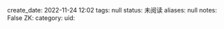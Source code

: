 create_date: 2022-11-24 12:02
tags: null
status: 未阅读 
aliases: null
notes: False
ZK: 
category: 
uid: 
